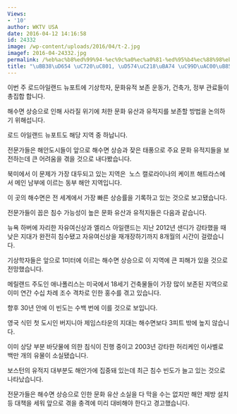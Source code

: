 ```yaml
---
Views:
- '10'
author: WKTV USA
date: 2016-04-12 14:16:58
id: 24332
image: /wp-content/uploads/2016/04/t-2.jpg
imagef: 2016-04-24332.jpg
permalink: /%eb%ac%b8%ed%99%94-%ec%9c%a0%ec%a0%81-%ed%95%b4%ec%88%98%eb%a9%b4-%ec%a6%9d%ea%b0%80%eb%a1%9c-%ec%9c%84%ed%98%91/
title: "\uBB38\uD654 \uC720\uC801, \uD574\uC218\uBA74 \uC99D\uAC00\uB85C \uC704\uD611"
---
```


이번 주 로드아일랜드 뉴포트에 기상학자, 문화유적 보존 운동가, 건축가, 정부 관료들이 총집합 합니다.

해수면 상승으로 인해 사라질 위기에 처한 문화 유산과 유적지를 보존할 방법을 논의하기 위해섭니다.

로드 아일랜드 뉴포트도 해당 지역 중 하납니다.

전문가들은 해안도시들이 앞으로 해수면 상승과 잦은 태풍으로 주요 문화 유적지들을 보전하는데 큰 어려움을 겪을 것으로 내다봤습니다.

북미에서 이 문제가 가장 대두되고 있는 지역은  노스 캘로라이나의 케이프 해트라스에서 메인 남부에 이르는 동부 해안 지역입니다.

이 곳의 해수면은 전 세계에서 가장 빠른 상승률을 기록하고 있는 것으로 보고됐습니다.

전문가들이 꼽은 침수 가능성이 높은 문화 유산과 유적지들은 다음과 같습니다.

뉴욕 하버에 자리한 자유여신상과 엘리스 아일랜드는 지난 2012년 샌디가 강타했을 때 낮은 지대가 완전히 침수됐고 자유여신상을 재개장하기까지 8개월의 시간이 걸렸습니다.

기상학자들은 앞으로 1미터에 이르는 해수면 상승으로 이 지역에 큰 피해가 있을 것으로 전망했습니다.

메릴랜드 주도인 애나폴리스는 미국에서 18세기 건축물들이 가장 많이 보존된 지역으로 이미 연간 수십 차례 조수 격차로 인한 홍수를 겪고 있습니다.

향후 30년 안에 이 빈도는 수백 번에 이를 것으로 보입니다.

영국 식민 첫 도시인 버지니아 제임스타운의 지대는 해수면보다 3피트 밖에 높지 않습니다.

이미 상당 부분 바닷물에 의한 침식이 진행 중이고 2003년 강타한 허리케인 이사벨로 백만 개의 유물이 소실됐습니다.

보스턴의 유적지 대부분도 해안가에 집중돼 있는데 최근 침수 빈도가 늘고 있는 것으로 나타났습니다.

전문가들은 해수면 상승으로 인한 문화 유산 소실을 다 막을 수는 없지만 해안 제방 설치 등 대책을 세워 앞으로 겪을 충격에 미리 대비해야 한다고 경고했습니다.